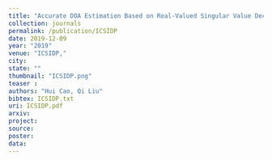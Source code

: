 ```yaml
---
title: "Accurate DOA Estimation Based on Real-Valued Singular Value Decomposition"
collection: journals
permalink: /publication/ICSIDP
date: 2019-12-09
year: "2019"
venue: "ICSIDP,"
city: 
state: ""
thumbnail: "ICSIDP.png"
teaser : 
authors: "Hui Cao, Qi Liu"
bibtex: ICSIDP.txt
uri: ICSIDP.pdf
arxiv: 
project: 
source: 
poster: 
data:
---
```

